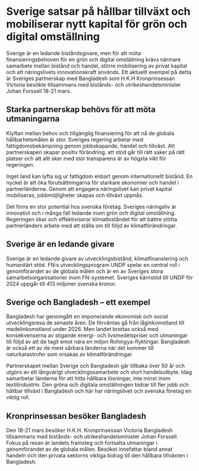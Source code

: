# Sverige satsar på hållbar tillväxt och mobiliserar nytt kapital för grön och digital omställning

Sverige är en ledande biståndsgivare, men för att möta finansieringsbehoven för en grön och digital omställning krävs närmare samarbete mellan bistånd och handel, större mobilisering av privat kapital och att näringslivets innovationskraft används. Ett aktuellt exempel på detta är Sveriges partnerskap med Bangladesh som H.K.H Kronprinsessan Victoria besökte tillsammans med bistånds- och utrikeshandelsminister Johan Forssell 18-21 mars.

## Starka partnerskap behövs för att möta utmaningarna

Klyftan mellan behov och tillgänglig finansiering för att nå de globala hållbarhetsmålen är stor. Sveriges regering arbetar med fattigdomsbekämpning genom jobbskapande, handel och tillväxt. Att partnerskapen skapar positiv förändring, att stöd går till rätt saker på rätt platser och att allt sker med stor transparens är av högsta vikt för regeringen.

Inget land kan lyfta sig ur fattigdom enbart genom internationellt bistånd. En nyckel är att öka förutsättningarna för starkare ekonomier och handel i partnerländerna. Genom att engagera näringslivet kan privat kapital mobiliseras, jobbmöjligheter skapas och tillväxt uppnås.

Det finns en stor potential hos svenska företag. Sveriges näringsliv är innovativt och i många fall ledande inom grön och digital omställning. Regeringen ökar och effektiviserar klimatbiståndet för att bättre stötta partnerländers arbete med att ställa om till följd av klimatförändringar.

## Sverige är en ledande givare

Sverige är en ledande givare av utvecklingsbistånd, klimatfinansiering och humanitärt stöd. FN:s utvecklingsprogram UNDP spelar en central roll i genomförandet av de globala målen och är en av Sveriges stora samarbetsorganisationer inom FN-systemet. Sveriges kärnstöd till UNDP för 2024 uppgår till 413 miljoner svenska kronor.

## Sverige och Bangladesh – ett exempel

Bangladesh har genomgått en imponerande ekonomisk och social utvecklingsresa de senaste åren. De förväntas gå från låginkomstland till medelinkomstland under 2026. Men landet brottas också med konsekvenserna av stigande energi- och livsmedelspriser och utmaningar till följd av att de tagit emot nära en miljon Rohingya-flyktingar. Bangladesh är också ett av de mest sårbara länderna när det kommer till naturkatastrofer som orsakas av klimatförändringar.

Partnerskapet mellan Sverige och Bangladesh går tillbaka över 50 år och utgörs av ett långvarigt utvecklingssamarbete och stort handelsutbyte. Idag samarbetar länderna för att hitta hållbara lösningar, inte minst inom textilindustrin. Den gröna och digitala omställningen bidrar till fler jobb och hållbar tillväxt i Bangladesh och här har näringslivet och svenska företag en viktig roll.

## Kronprinsessan besöker Bangladesh

Den 18-21 mars besöker H.K.H. Kronprinsessan Victoria Bangladesh tillsammans med bistånds- och utrikeshandelsminister Johan Forssell. Fokus på resan är landets framsteg och fortsatta utmaningar i genomförandet av de globala målen. Besöket innefattar bland annat handeln och den privata sektorns viktiga bidrag till den hållbara tillväxten i Bangladesh.
